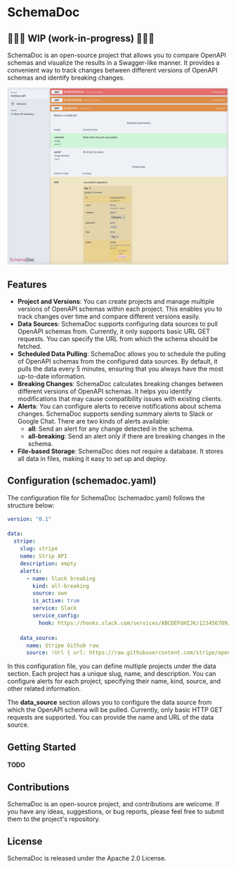 # SchemaDoc


## 🚧🚧🚧 WIP (work-in-progress) 🚧🚧🚧
SchemaDoc is an open-source project that allows you to compare OpenAPI schemas and visualize the results in a
Swagger-like manner. It provides a convenient way to track changes between different versions of OpenAPI schemas and
identify breaking changes.

![SchemaDoc Project View](assets/screenshot.png)

## Features

- **Project and Versions**: You can create projects and manage multiple versions of OpenAPI schemas within each project.
  This enables you to track changes over time and compare different versions easily.
- **Data Sources**: SchemaDoc supports configuring data sources to pull OpenAPI schemas from. Currently, it only supports
  basic URL GET requests. You can specify the URL from which the schema should be fetched.
- **Scheduled Data Pulling**: SchemaDoc allows you to schedule the pulling of OpenAPI schemas from the configured data
  sources. By default, it pulls the data every 5 minutes, ensuring that you always have the most up-to-date information.
- **Breaking Changes**: SchemaDoc calculates breaking changes between different versions of OpenAPI schemas. It helps you
  identify modifications that may cause compatibility issues with existing clients.
- **Alerts**: You can configure alerts to receive notifications about schema changes. SchemaDoc supports sending summary
  alerts to Slack or Google Chat. There are two kinds of alerts available:
    - **all**: Send an alert for any change detected in the schema.
    - **all-breaking**: Send an alert only if there are breaking changes in the schema.
- **File-based Storage**: SchemaDoc does not require a database. It stores all data in files, making it easy to set up and
  deploy.

## Configuration (schemadoc.yaml)

The configuration file for SchemaDoc (schemadoc.yaml) follows the structure below:

```yaml
version: "0.1"

data:
  stripe:
    slug: stripe
    name: Strip API
    description: empty
    alerts:
      - name: Slack breaking
        kind: all-breaking
        source: own
        is_active: true
        service: Slack
        service_config:
          hook: https://hooks.slack.com/services/ABCDEFGHIJK/123456789/A1B2C3D4e5f6

    data_source:
      name: Stripe Github raw
      source: !Url { url: https://raw.githubusercontent.com/stripe/openapi/master/openapi/spec3.json }
```

In this configuration file, you can define multiple projects under the data section. Each project has a unique slug,
name, and description. You can configure alerts for each project, specifying their name, kind, source, and other related
information.

The **data_source** section allows you to configure the data source from which the OpenAPI schema will be pulled.
Currently, only basic HTTP GET requests are supported. You can provide the name and URL of the data source.

## Getting Started

#### TODO

## Contributions

SchemaDoc is an open-source project, and contributions are welcome. If you have any ideas, suggestions, or bug reports,
please feel free to submit them to the project's repository.

## License

SchemaDoc is released under the Apache 2.0 License.